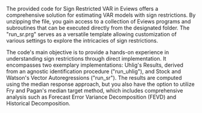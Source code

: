 The provided code for Sign Restricted VAR in Eviews offers a comprehensive solution for estimating VAR models with sign restrictions. By unzipping the file, you gain access to a collection of Eviews programs and subroutines that can be executed directly from the designated folder. The "run_sr.prg" serves as a versatile template allowing customization of various settings to explore the intricacies of sign restrictions.

The code's main objective is to provide a hands-on experience in understanding sign restrictions through direct implementation. It encompasses two exemplary implementations: Uhlig's Results, derived from an agnostic identification procedure ("run_uhlig"), and Stock and Watson's Vector Autoregressions ("run_sr"). The results are computed using the median response approach, but you also have the option to utilize Fry and Pagan's median target method, which includes comprehensive analysis such as Forecast Error Variance Decomposition (FEVD) and Historical Decomposition.

